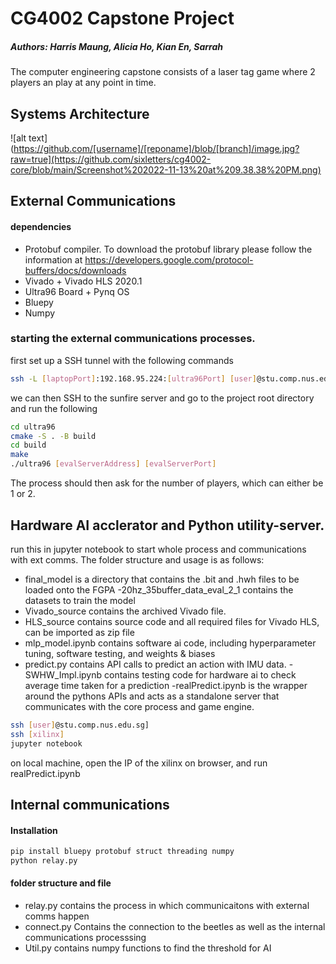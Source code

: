 # CG4002 Capstone Project
##### Authors: Harris Maung, Alicia Ho, Kian En, Sarrah


The computer engineering capstone consists of a laser tag game where 2 players an play at any point in time.

## Systems Architecture
![alt text](https://github.com/[username]/[reponame]/blob/[branch]/image.jpg?raw=true](https://github.com/sixletters/cg4002-core/blob/main/Screenshot%202022-11-13%20at%209.38.38%20PM.png)

## External Communications 
#### dependencies
- Protobuf compiler. To download the protobuf library please follow the information at https://developers.google.com/protocol-buffers/docs/downloads
- Vivado + Vivado HLS 2020.1
- Ultra96 Board + Pynq OS 
- Bluepy
- Numpy
### starting the external communications processes. 
first set up a SSH tunnel with the following commands
```sh
ssh -L [laptopPort]:192.168.95.224:[ultra96Port] [user]@stu.comp.nus.edu.sg]
```
we can then SSH to the sunfire server and go to the project root directory and run the following
```sh
cd ultra96
cmake -S . -B build
cd build
make
./ultra96 [evalServerAddress] [evalServerPort] 
```
The process should then ask for the number of players, which can either be 1 or 2.

## Hardware AI acclerator and Python utility-server.
run this in jupyter notebook to start whole process and communications with ext comms.
The folder structure and usage is as follows:
- final_model is a directory that contains the .bit and .hwh files to be loaded onto the FGPA
-20hz_35buffer_data_eval_2_1 contains the datasets to train the model
- Vivado_source contains the archived Vivado file.
- HLS_source contains source code and all required files for Vivado HLS, can be imported as zip file
- mlp_model.ipynb contains software ai code, including hyperparameter tuning, software testing, and weights & biases
- predict.py contains API calls to predict an action with IMU data.
-SWHW_Impl.ipynb contains testing code for hardware ai to check average time taken for a prediction
-realPredict.ipynb is the wrapper around the pythons APIs and acts as a standalone server that communicates with the core process and game engine.

```sh
ssh [user]@stu.comp.nus.edu.sg]
ssh [xilinx]
jupyter notebook
```
on local machine, open the IP of the xilinx on browser, and run realPredict.ipynb

## Internal communications
#### Installation
```sh
pip install bluepy protobuf struct threading numpy
python relay.py
```
#### folder structure and file
- relay.py contains the process in which communicaitons with external comms happen
- connect.py Contains the connection to the beetles as well as the internal communications processsing
- Util.py contains numpy functions to find the threshold for AI



